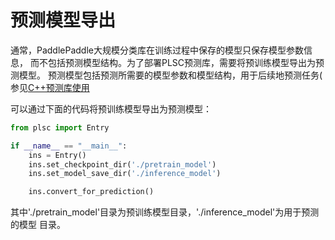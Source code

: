 # 预测模型导出

通常，PaddlePaddle大规模分类库在训练过程中保存的模型只保存模型参数信息，
而不包括预测模型结构。为了部署PLSC预测库，需要将预训练模型导出为预测模型。
预测模型包括预测所需要的模型参数和模型结构，用于后续地预测任务(
参见[C++预测库使用](./serving.md)

可以通过下面的代码将预训练模型导出为预测模型：

```python
from plsc import Entry

if __name__ == "__main__":
    ins = Entry()
    ins.set_checkpoint_dir('./pretrain_model')
    ins.set_model_save_dir('./inference_model')

    ins.convert_for_prediction()
```

其中'./pretrain_model'目录为预训练模型目录，'./inference_model'为用于预测的模型
目录。
